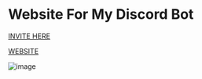 # Website For My Discord Bot

[INVITE HERE](https://discord.com/oauth2/authorize?client_id=793714123702927360&permissions=8&scope=bot)

[WEBSITE](https://website-gg.herokuapp.com/)

![image](https://user-images.githubusercontent.com/75833882/109935996-ed982380-7cf3-11eb-99ca-b0f376806d37.png)

